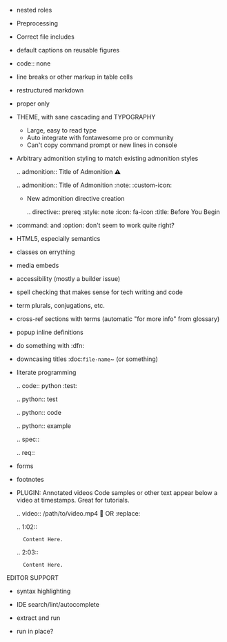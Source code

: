 - nested roles

- Preprocessing

- Correct file includes

- default captions on reusable figures

- code:: none

- line breaks or other markup in table cells

- restructured markdown

- proper only

- THEME, with sane cascading and TYPOGRAPHY
  - Large, easy to read type
  - Auto integrate with fontawesome pro or community
  - Can't copy command prompt or new lines in console

- Arbitrary admonition styling to match existing admonition styles

  .. admonition:: Title of Admonition
     :warning:

  .. admonition:: Title of Admonition
     :note:
     :custom-icon:

  - New admonition directive creation

    .. directive:: prereq
       :style: note
       :icon: fa-icon
       :title: Before You Begin

- :command: and :option: don't seem to work quite right?

- HTML5, especially semantics

- classes on errything

- media embeds

- accessibility (mostly a builder issue)

- spell checking that makes sense for tech writing and code

- term plurals, conjugations, etc.
- cross-ref sections with terms (automatic "for more info" from glossary)
- popup inline definitions

- do something with :dfn:

- downcasing titles :doc:`file-name`~ (or something)


- literate programming

  .. code:: python
     :test:

  .. python:: test

  .. python:: code

  .. python:: example

  .. spec::

  .. req::

- forms

- footnotes


- PLUGIN: Annotated videos
  Code samples or other text appear below a video at timestamps.
  Great for tutorials.

  .. video:: /path/to/video.mp4
     :scroll: OR :replace:

     .. 1:02::

        Content Here.

     .. 2:03::

        Content Here.



EDITOR SUPPORT

 - syntax highlighting

 - IDE search/lint/autocomplete

 - extract and run 

 - run in place?


